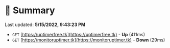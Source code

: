 # 📖 Summary
Last updated: **5/15/2022, 9:43:23 PM**

- `GET` [https://uptimerfree.tk](https://uptimerfree.tk) - **Up** (411ms)
- `GET` [https://monitoruptimer.tk](https://monitoruptimer.tk) - **Down** (29ms)

